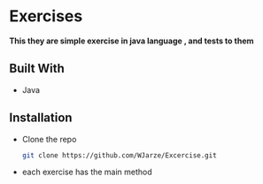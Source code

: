 # Exercises 
**This they are simple exercise in java language , and tests to them**
## Built With
- Java

## Installation
* Clone the repo
  ```sh
  git clone https://github.com/WJarze/Excercise.git
  ```
 - each exercise has the main method
